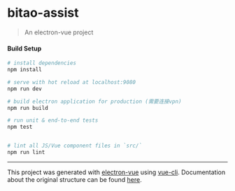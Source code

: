 # bitao-assist

> An electron-vue project

#### Build Setup

``` bash
# install dependencies
npm install

# serve with hot reload at localhost:9080
npm run dev

# build electron application for production (需要连接vpn)
npm run build

# run unit & end-to-end tests
npm test


# lint all JS/Vue component files in `src/`
npm run lint

```

---

This project was generated with [electron-vue](https://github.com/SimulatedGREG/electron-vue) using [vue-cli](https://github.com/vuejs/vue-cli). Documentation about the original structure can be found [here](https://simulatedgreg.gitbooks.io/electron-vue/content/index.html).
